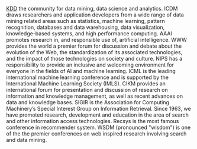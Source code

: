 
[KDD](http://www.kdd.org/) the community for data mining, data science and analytics.
ICDM draws researchers and application developers from a wide range of data mining related areas such as statistics, machine learning, pattern recognition, databases and data warehousing, data visualization, knowledge-based systems, and high performance computing.
AAAI promotes research in, and responsible use of, artificial intelligence.
WWW provides the world a premier forum for discussion and debate about the evolution of the Web, the standardization of its associated technologies, and the impact of those technologies on society and culture.
NIPS has a responsibility to provide an inclusive and welcoming environment for everyone in the fields of AI and machine learning.
ICML is the leading international machine learning conference and is supported by the International Machine Learning Society (IMLS).
CIKM provides an international forum for presentation and discussion of research on information and knowledge management, as well as recent advances on data and knowledge bases.
SIGIR is the Association for Computing Machinery’s Special Interest Group on Information Retrieval. Since 1963, we have promoted research, development and education in the area of search and other information access technologies.
Recsys is the most famous conference in recommender system.
WSDM (pronounced "wisdom") is one of the the premier conferences on web inspired research involving search and data mining.
